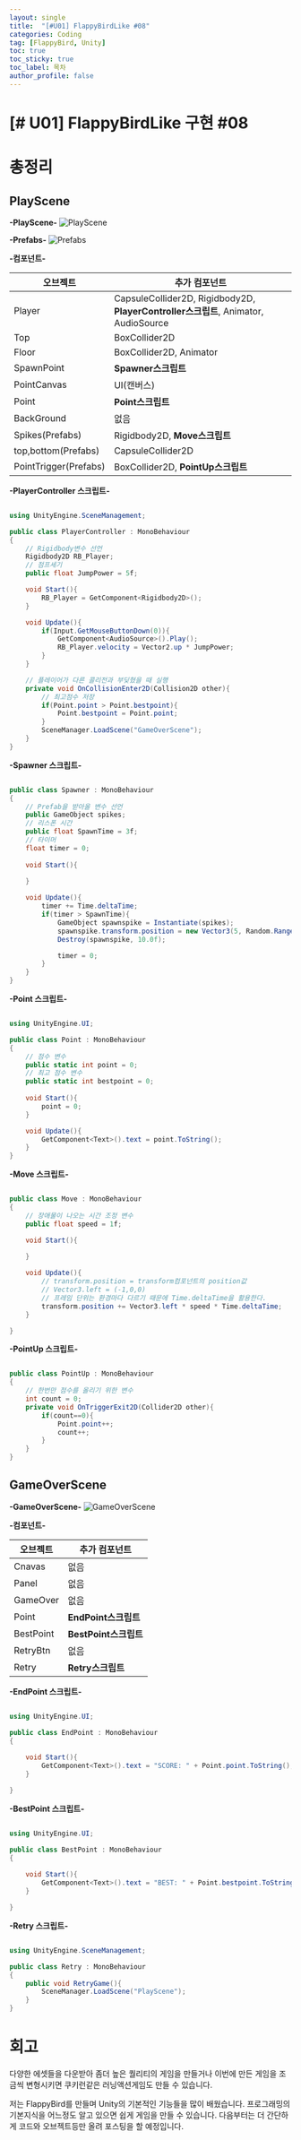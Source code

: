 ```yaml
---
layout: single
title:  "[#U01] FlappyBirdLike #08"
categories: Coding
tag: [FlappyBird, Unity]
toc: true 
toc_sticky: true 
toc_label: 목차    
author_profile: false
---
```


# [# U01] FlappyBirdLike 구현 #08
# 총정리

## PlayScene

**-PlayScene-**
![PlayScene](../images/2023-02-19-unity_flappybird08/PlayScene.png)



**-Prefabs-**
![Prefabs](../images/2023-02-19-unity_flappybird08/Prefabs.png)



**-컴포넌트-**

|오브젝트|추가 컴포넌트|
|---|---|
|Player|CapsuleCollider2D, Rigidbody2D, **PlayerController스크립트**, Animator, AudioSource|
|Top|BoxCollider2D|
|Floor|BoxCollider2D, Animator|
|SpawnPoint|**Spawner스크립트**|
|PointCanvas|UI(캔버스)|
|Point|**Point스크립트**|
|BackGround|없음|
|Spikes(Prefabs)|Rigidbody2D, **Move스크립트**|
|top,bottom(Prefabs)|CapsuleCollider2D|
|PointTrigger(Prefabs)|BoxCollider2D, **PointUp스크립트**|



**-PlayerController 스크립트-**
```c#

using UnityEngine.SceneManagement;

public class PlayerController : MonoBehaviour
{
    // Rigidbody변수 선언
    Rigidbody2D RB_Player;
    // 점프세기
    public float JumpPower = 5f;

    void Start(){
        RB_Player = GetComponent<Rigidbody2D>();
    }

    void Update(){
        if(Input.GetMouseButtonDown(0)){
            GetComponent<AudioSource>().Play();
            RB_Player.velocity = Vector2.up * JumpPower;
        }
    }

    // 플레이어가 다른 콜리전과 부딪혔을 때 실행
    private void OnCollisionEnter2D(Collision2D other){
        // 최고점수 저장
        if(Point.point > Point.bestpoint){
            Point.bestpoint = Point.point;
        }
        SceneManager.LoadScene("GameOverScene");
    }
}

```



**-Spawner 스크립트-**

```c#

public class Spawner : MonoBehaviour
{
    // Prefab을 받아올 변수 선언
    public GameObject spikes;
    // 리스폰 시간
    public float SpawnTime = 3f;
    // 타이머
    float timer = 0;
    
    void Start(){
        
    }

    void Update(){
        timer += Time.deltaTime;
        if(timer > SpawnTime){
            GameObject spawnspike = Instantiate(spikes);
            spawnspike.transform.position = new Vector3(5, Random.Range(-1.5f, 1.5f), 0);
            Destroy(spawnspike, 10.0f);

            timer = 0;
        }
    }
}


```



**-Point 스크립트-**

```c#

using UnityEngine.UI;

public class Point : MonoBehaviour
{
    // 점수 변수
    public static int point = 0;  
    // 최고 점수 변수
    public static int bestpoint = 0;  
   
    void Start(){
        point = 0;
    }

    void Update(){
        GetComponent<Text>().text = point.ToString();
    }
}

```



**-Move 스크립트-**

```c#

public class Move : MonoBehaviour
{
    // 장애물이 나오는 시간 조정 변수
    public float speed = 1f;

    void Start(){
        
    }

    void Update(){
        // transform.position = transform컴포넌트의 position값
        // Vector3.left = (-1,0,0) 
        // 프레임 단위는 환경마다 다르기 때문에 Time.deltaTime을 활용한다.
        transform.position += Vector3.left * speed * Time.deltaTime;
    }

}

```



**-PointUp 스크립트-**

```c#

public class PointUp : MonoBehaviour
{
    // 한번만 점수를 올리기 위한 변수
    int count = 0;
    private void OnTriggerExit2D(Collider2D other){
        if(count==0){
            Point.point++;
            count++;
        }
    }
}

```



## GameOverScene
**-GameOverScene-**
![GameOverScene](../images/2023-02-19-unity_flappybird08/GameOverScene.png)



**-컴포넌트-**

|오브젝트|추가 컴포넌트|
|---|---|
|Cnavas|없음|
|Panel|없음|
|GameOver|없음|
|Point|**EndPoint스크립트**|
|BestPoint|**BestPoint스크립트**|
|RetryBtn|없음|
|Retry|**Retry스크립트**|



**-EndPoint 스크립트-**

```c#

using UnityEngine.UI;

public class EndPoint : MonoBehaviour
{
 
    void Start(){
        GetComponent<Text>().text = "SCORE: " + Point.point.ToString();
    }

}


```



**-BestPoint 스크립트-**

```c#

using UnityEngine.UI;

public class BestPoint : MonoBehaviour
{
   
    void Start(){
        GetComponent<Text>().text = "BEST: " + Point.bestpoint.ToString();
    }

}

```



**-Retry 스크립트-**

```c#

using UnityEngine.SceneManagement;

public class Retry : MonoBehaviour
{
    public void RetryGame(){
        SceneManager.LoadScene("PlayScene");
    }
}

```



# 회고

다양한 에셋들을 다운받아 좀더 높은 퀄리티의 게임을 만들거나 이번에 만든 게임을 조금씩 변형시키면 쿠키런같은 러닝액션게임도 만들 수 있습니다. 

저는 FlappyBird를 만들며 Unity의 기본적인 기능들을 많이 배웠습니다. 프로그래밍의 기본지식을 어느정도 알고 있으면 쉽게 게임을 만들 수 있습니다. 다음부터는 더 간단하게 코드와 오브젝트등만 올려 포스팅을 할 예정입니다.